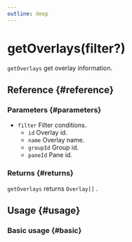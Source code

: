 ```yaml
---
outline: deep
---
```


# getOverlays(filter?)
`getOverlays` get overlay information.

## Reference {#reference}
<!-- @include: @/@views/api/references/instance/getOverlays.md -->

### Parameters {#parameters}
- `filter` Filter conditions.
  - `id` Overlay id.
  - `name` Overlay name.
  - `groupId` Group id.
  - `paneId` Pane id.


### Returns {#returns}
`getOverlays` returns `Overlay[]` .

## Usage {#usage}
<script setup>
import GetOverlays from '../../../@views/api/samples/getOverlays/index.vue'
</script>

### Basic usage {#basic}
<GetOverlays/>